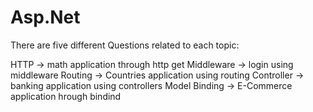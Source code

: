 # Asp.Net

There are five different Questions related to each topic:

HTTP -> math application through http get
Middleware -> login using middleware
Routing -> Countries application using routing
Controller -> banking application using controllers
Model Binding -> E-Commerce application hrough bindind
